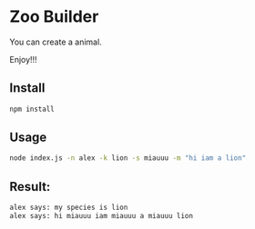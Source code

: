 # Zoo Builder
You can create a animal.

Enjoy!!!

## Install

```bash
npm install
```

## Usage

```bash
node index.js -n alex -k lion -s miauuu -m "hi iam a lion"
```


## Result:

```bash
alex says: my species is lion
alex says: hi miauuu iam miauuu a miauuu lion
```
